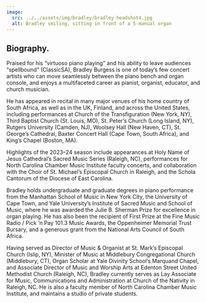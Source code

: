 ```yaml
---
image:
  src: ../../assets/img/bradley/bradley-headshot4.jpg
  alt: Bradley smiling, sitting in front of a 5-manual organ
---
```


## Biography.

Praised for his “virtuoso piano playing” and his ability to leave audiences
“spellbound” (ClassicSA), Bradley Burgess is one of today’s few concert artists
who can move seamlessly between the piano bench and organ console, and enjoys a
multifaceted career as pianist, organist, educator, and church musician.

He has appeared in recital in many major venues of his home country of South
Africa, as well as in the UK, Finland, and across the United States, including
performances at Church of the Transfiguration (New York, NY), Third Baptist
Church (St. Louis, MO), St. Peter’s Church (Long Island, NY), Rutgers University
(Camden, NJ), Woolsey Hall (New Haven, CT), St. George’s Cathedral, Baxter
Concert Hall (Cape Town, South Africa), and King’s Chapel (Boston, MA).

Highlights of the 2023–24 season include appearances at Holy Name of Jesus
Cathedral’s Sacred Music Series (Raleigh, NC), performances for North Carolina
Chamber Music Institute faculty concerts, and collaboration with the Choir of
St. Michael’s Episcopal Church in Raleigh, and the Schola Cantorum of the
Diocese of East Carolina.

Bradley holds undergraduate and graduate degrees in piano performance from the
Manhattan School of Music in New York City, the University of Cape Town, and
Yale University’s Institute of Sacred Music and School of Music, where he was
awarded the Julie B. Sherman Prize for excellence in organ playing. He has also
been the recipient of First Prize at the Fine Music Radio / Pick ‘n Pay 101.3
Music Awards, the Oppenheimer Memorial Trust Bursary, and a generous grant from
the National Arts Council of South Africa.

Having served as Director of Music & Organist at St. Mark’s Episcopal Church
(Islip, NY), Minister of Music at Middlebury Congregational Church (Middlebury,
CT), Organ Scholar at Yale Divinity School’s Marquand Chapel, and Associate
Director of Music and Worship Arts at Edenton Street United Methodist Church
(Raleigh, NC), Bradley currently serves as Lay Associate for Music,
Communications and Administration at Church of the Nativity in Raleigh, NC. He
is also a faculty member of North Carolina Chamber Music Institute, and
maintains a studio of private students.
